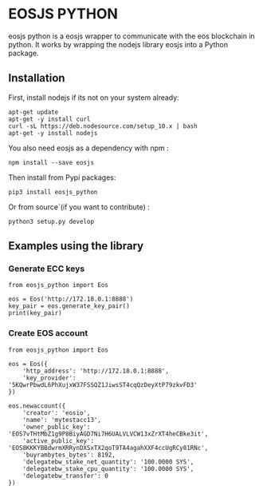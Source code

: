 # EOSJS PYTHON

eosjs python is a eosjs wrapper to communicate with the eos blockchain in python. It works by wrapping the nodejs library eosjs into a Python package.


## Installation

First, install nodejs if its not on your system already:
```
apt-get update
apt-get -y install curl
curl -sL https://deb.nodesource.com/setup_10.x | bash
apt-get -y install nodejs
```

You also need eosjs as a dependency with npm :
```
npm install --save eosjs
```

Then install from Pypi packages:
```
pip3 install eosjs_python
```

Or from source`(if you want to contribute) : 
```
python3 setup.py develop
```



## Examples using the library

### Generate ECC keys
```
from eosjs_python import Eos

eos = Eos('http://172.18.0.1:8888')
key_pair = eos.generate_key_pair()
print(key_pair)
```

### Create EOS account
```
from eosjs_python import Eos

eos = Eos({
	'http_address': 'http://172.18.0.1:8888',
	'key_provider': '5KQwrPbwdL6PhXujxW37FSSQZ1JiwsST4cqQzDeyXtP79zkvFD3'
})

eos.newaccount({
	'creator': 'eosio',
	'name': 'mytestacc13',
	'owner_public_key': 'EOS7vTHtMbZ1g9P8BiyAGD7Ni7H6UALVLVCW13xZrXT4heCBke3it',
	'active_public_key': 'EOS8KKKYBBdwrmXRRynDXSxTX2qoT9TA4agahXXF4ccUgRCy81RNc',
	'buyrambytes_bytes': 8192,
	'delegatebw_stake_net_quantity': '100.0000 SYS',
	'delegatebw_stake_cpu_quantity': '100.0000 SYS',
	'delegatebw_transfer': 0
})
```

